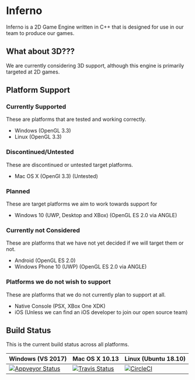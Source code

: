 # Inferno
Inferno is a 2D Game Engine written in C++ that is designed for use in our team to produce our games.

## What about 3D???
We are currently considering 3D support, although this engine is primarily targeted at 2D games.

## Platform Support

### Currently Supported
These are platforms that are tested and working correctly.
- Windows (OpenGL 3.3)
- Linux (OpenGL 3.3)

### Discontinued/Untested
These are discontinued or untested target platforms.
- Mac OS X (OpenGl 3.3) (Untested)

### Planned
These are target platforms we aim to work towards support for
- Windows 10 (UWP, Desktop and XBox) (OpenGL ES 2.0 via ANGLE)

### Currently not Considered
These are platforms that we have not yet decided if we will target them or not.
- Android (OpenGL ES 2.0)
- Windows Phone 10 (UWP) (OpenGL ES 2.0 via ANGLE)

### Platforms we do not wish to support
These are platforms that we do not currently plan to support at all.
- Native Console (PSX, XBox One XDK)
- iOS (Unless we can find an iOS developer to join our open source team)

## Build Status
This is the current build status across all platforms.

| Windows (VS 2017)  | Mac OS X 10.13 | Linux (Ubuntu 18.10) |
| -------- | -------- | ----- |
| [![Appveyor Status](https://ci.appveyor.com/api/projects/status/q4geyb08r7y2hkx6?svg=true)](https://ci.appveyor.com/project/Rover656/infernopp)  | [![Travis Status](https://api.travis-ci.org/NerdThings/Inferno.svg?branch=master)](https://travis-ci.org/NerdThings/Inferno) | [![CircleCI](https://circleci.com/gh/NerdThings/Inferno.svg?style=svg)](https://circleci.com/gh/NerdThings/Inferno) |
